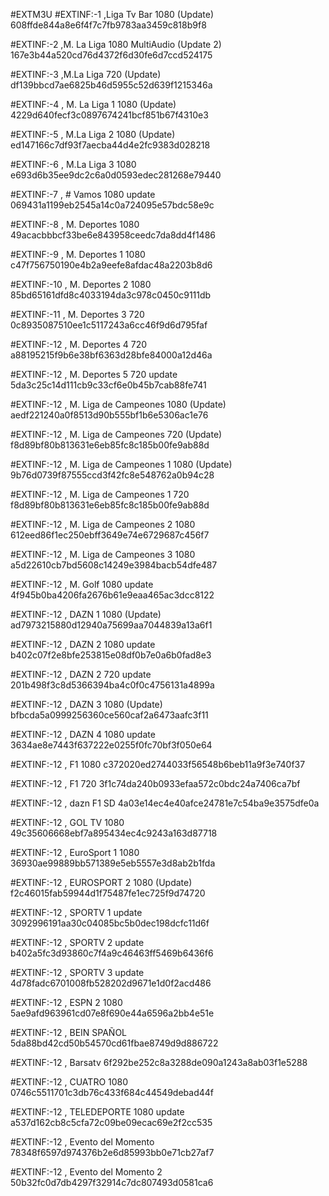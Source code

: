 #EXTM3U
#EXTINF:-1 ,Liga Tv Bar 1080 (Update)
608ffde844a8e6f4f7c7fb9783aa3459c818b9f8



#EXTINF:-2 ,M. La Liga 1080 MultiAudio (Update 2)
167e3b44a520cd76d4372f6d30fe6d7ccd524175



#EXTINF:-3 ,M.La Liga 720 (Update)
df139bbcd7ae6825b46d5955c52d639f1215346a


#EXTINF:-4 , M. La Liga 1 1080 (Update)
4229d640fecf3c0897674241bcf851b67f4310e3


#EXTINF:-5 , M.La Liga 2 1080 (Update)
ed147166c7df93f7aecba44d4e2fc9383d028218



#EXTINF:-6 , M.La Liga 3 1080
e693d6b35ee9dc2c6a0d0593edec281268e79440

#EXTINF:-7 , # Vamos 1080 update
069431a1199eb2545a14c0a724095e57bdc58e9c

#EXTINF:-8 , M. Deportes 1080
49acacbbbcf33be6e843958ceedc7da8dd4f1486

#EXTINF:-9 , M. Deportes 1 1080
c47f756750190e4b2a9eefe8afdac48a2203b8d6

#EXTINF:-10 , M. Deportes 2 1080
85bd65161dfd8c4033194da3c978c0450c9111db

#EXTINF:-11 , M. Deportes 3 720
0c8935087510ee1c5117243a6cc46f9d6d795faf

#EXTINF:-12 , M. Deportes 4 720
a88195215f9b6e38bf6363d28bfe84000a12d46a

#EXTINF:-12 , M. Deportes 5 720 update
5da3c25c14d111cb9c33cf6e0b45b7cab88fe741

#EXTINF:-12 , M. Liga de Campeones 1080 (Update)
aedf221240a0f8513d90b555bf1b6e5306ac1e76

#EXTINF:-12 , M. Liga de Campeones 720 (Update)
f8d89bf80b813631e6eb85fc8c185b00fe9ab88d

#EXTINF:-12 , M. Liga de Campeones 1 1080 (Update)
9b76d0739f87555ccd3f42fc8e548762a0b94c28

#EXTINF:-12 , M. Liga de Campeones 1  720
f8d89bf80b813631e6eb85fc8c185b00fe9ab88d

#EXTINF:-12 , M. Liga de Campeones 2 1080
612eed86f1ec250ebff3649e74e6729687c456f7

#EXTINF:-12 , M. Liga de Campeones 3 1080
a5d22610cb7bd5608c14249e3984bacb54dfe487

#EXTINF:-12 , M. Golf 1080 update
4f945b0ba4206fa2676b61e9eaa465ac3dcc8122

#EXTINF:-12 , DAZN 1 1080  (Update)
ad7973215880d12940a75699aa7044839a13a6f1

#EXTINF:-12 , DAZN 2 1080 update
b402c07f2e8bfe253815e08df0b7e0a6b0fad8e3

#EXTINF:-12 , DAZN 2 720 update
201b498f3c8d5366394ba4c0f0c4756131a4899a

#EXTINF:-12 , DAZN 3  1080 (Update)
bfbcda5a0999256360ce560caf2a6473aafc3f11

#EXTINF:-12 , DAZN 4 1080 update
3634ae8e7443f637222e0255f0fc70bf3f050e64

#EXTINF:-12 , F1 1080
c372020ed2744033f56548b6beb11a9f3e740f37

#EXTINF:-12 , F1 720
3f1c74da240b0933efaa572c0bdc24a7406ca7bf

#EXTINF:-12 , dazn F1 SD
4a03e14ec4e40afce24781e7c54ba9e3575dfe0a

#EXTINF:-12 , GOL TV 1080
49c35606668ebf7a895434ec4c9243a163d87718

#EXTINF:-12 , EuroSport 1 1080
36930ae99889bb571389e5eb5557e3d8ab2b1fda

#EXTINF:-12 , EUROSPORT  2 1080 (Update)
f2c46015fab59944d1f75487fe1ec725f9d74720

#EXTINF:-12 , SPORTV 1 update 
3092996191aa30c04085bc5b0dec198dcfc11d6f

#EXTINF:-12 , SPORTV 2 update
b402a5fc3d93860c7f4a9c46463ff5469b6436f6

#EXTINF:-12 , SPORTV 3 update
4d78fadc6701008fb528202d9671e1d0f2acd486

#EXTINF:-12 , ESPN 2 1080
5ae9afd963961cd07e8f690e44a6596a2bb4e51e

#EXTINF:-12 , BEIN SPAÑOL
5da88bd42cd50b54570cd61fbae8749d9d886722

#EXTINF:-12 , Barsatv
6f292be252c8a3288de090a1243a8ab03f1e5288

#EXTINF:-12 , CUATRO 1080
0746c5511701c3db76c433f684c44549debad44f

#EXTINF:-12 , TELEDEPORTE 1080 update
a537d162cb8c5cfa72c09be09ecac69e2f2cc535

#EXTINF:-12 , Evento del Momento 
78348f6597d974376b2e6d85993bb0e71cb27af7

#EXTINF:-12 , Evento del Momento 2 
50b32fc0d7db4297f32914c7dc807493d0581ca6
